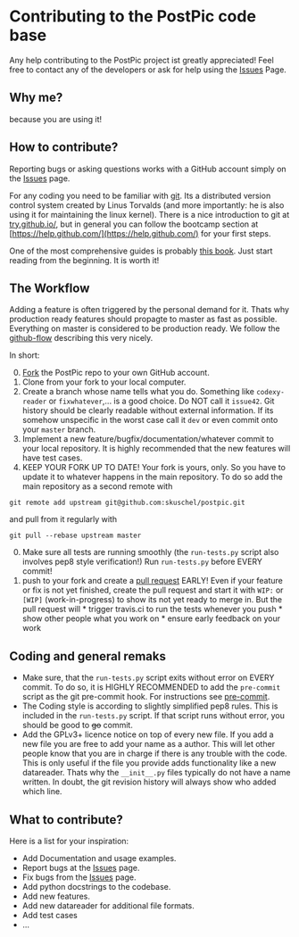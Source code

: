 
Contributing to the PostPic code base
=====================================

Any help contributing to the PostPic project ist greatly appreciated! Feel free to contact any of the developers or ask for help using the [Issues](https://github.com/skuschel/postpic/issues) Page.

Why me?
-------

because you are using it!


How to contribute?
------------------

Reporting bugs or asking questions works with a GitHub account simply on the [Issues](https://github.com/skuschel/postpic/issues) page.

For any coding you need to be familiar with [git](http://git-scm.com/). Its a distributed version control system created by Linus Torvalds (and more importantly: he is also using it for maintaining the linux kernel). There is a nice introduction to git at [try.github.io/](http://try.github.io/), but in general you can follow the bootcamp section at [https://help.github.com/](https://help.github.com/) for your first steps. 

One of the most comprehensive guides is probably [this book](http://git-scm.com/doc). Just start reading from the beginning. It is worth it!

## The Workflow

Adding a feature is often triggered by the personal demand for it. Thats why production ready features should propagte to master as fast as possible. Everything on master is considered to be production ready. We follow the  [github-flow](http://scottchacon.com/2011/08/31/github-flow.html) describing this very nicely. 

In short:

  0. [Fork](https://help.github.com/articles/fork-a-repo) the PostPic repo to your own GitHub account.
  0. Clone from your fork to your local computer.
  0. Create a branch whose name tells what you do. Something like `codexy-reader` or `fixwhatever`,... is a good choice. Do NOT call it `issue42`. Git history should be clearly readable without external information. If its somehow unspecific in the worst case call it `dev` or even commit onto your `master` branch.
  0. Implement a new feature/bugfix/documentation/whatever commit to your local repository. It is highly recommended that the new features will have test cases.
  0. KEEP YOUR FORK UP TO DATE! Your fork is yours, only. So you have to update it to whatever happens in the main repository. To do so add the main repository as a second remote with
  
   `git remote add upstream git@github.com:skuschel/postpic.git`

   and pull from it regularly with

  `git pull --rebase upstream master`
  
  0. Make sure all tests are running smoothly (the `run-tests.py` script also involves pep8 style verification!) Run `run-tests.py` before EVERY commit!
  0. push to your fork and create a [pull request](https://help.github.com/articles/using-pull-requests/) EARLY! Even if your feature or fix is not yet finished, create the pull request and start it with `WIP:` or `[WIP]` (work-in-progress) to show its not yet ready to merge in. But the pull request will 
    * trigger travis.ci to run the tests whenever you push
    * show other people what you work on
    * ensure early feedback on your work


## Coding and general remaks

  *  Make sure, that the `run-tests.py` script exits without error on EVERY commit. To do so, it is HIGHLY RECOMMENDED to add the `pre-commit` script as the git pre-commit hook. For instructions see [pre-commit](../master/pre-commit).
  * The Coding style is according to slightly simplified pep8 rules. This is included in the `run-tests.py` script. If that script runs without error, you should be good to <del>go</del> commit.
  * Add the GPLv3+ licence notice on top of every new file. If you add a new file you are free to add your name as a author. This will let other people know that you are in charge if there is any trouble with the code. This is only useful if the file you provide adds functionality like a new datareader. Thats why the `__init__.py` files typically do not have a name written. In doubt, the git revision history will always show who added which line.



## What to contribute?

Here is a list for your inspiration:

  * Add Documentation and usage examples.
  * Report bugs at the [Issues](https://github.com/skuschel/postpic/issues) page.
  * Fix bugs from the [Issues](https://github.com/skuschel/postpic/issues) page.
  * Add python docstrings to the codebase.
  * Add new features.
  * Add new datareader for additional file formats.
  * Add test cases
  * ...

